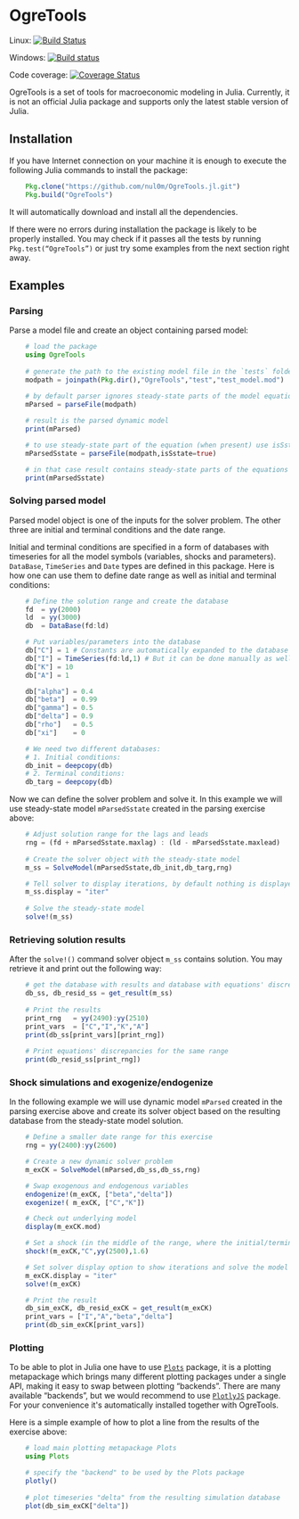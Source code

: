 # OgreTools

Linux: [![Build Status](https://travis-ci.org/nul0m/OgreTools.jl.svg?branch=master)](https://travis-ci.org/nul0m/OgreTools.jl)

Windows: [![Build status](https://ci.appveyor.com/api/projects/status/nvnlxyjhco48cjfs/branch/master?svg=true)](https://ci.appveyor.com/project/nul0m/ogretools-jl/branch/master)

Code coverage: [![Coverage Status](https://coveralls.io/repos/github/nul0m/OgreTools.jl/badge.svg?branch=master)](https://coveralls.io/github/nul0m/OgreTools.jl?branch=master)

OgreTools is a set of tools for macroeconomic modeling in Julia. Currently, it is not an official Julia package and supports only the latest stable version of Julia.

## Installation

If you have Internet connection on your machine it is enough to execute the following Julia commands to install the package:

```jl
    Pkg.clone("https://github.com/nul0m/OgreTools.jl.git")
    Pkg.build("OgreTools")
```

It will automatically download and install all the dependencies.

If there were no errors during installation the package is likely to be properly installed. You may check if it passes all the tests by running `Pkg.test(“OgreTools”)` or just try some examples from the next section right away.

## Examples

### Parsing

Parse a model file and create an object containing parsed model:

```jl
    # load the package
    using OgreTools
    
    # generate the path to the existing model file in the `tests` folder
    modpath = joinpath(Pkg.dir(),"OgreTools","test","test_model.mod")
    
    # by default parser ignores steady-state parts of the model equations
    mParsed = parseFile(modpath)

    # result is the parsed dynamic model
    print(mParsed)

    # to use steady-state part of the equation (when present) use isSstate option
    mParsedSstate = parseFile(modpath,isSstate=true)

    # in that case result contains steady-state parts of the equations 
    print(mParsedSstate)
```
### Solving parsed model

Parsed model object is one of the inputs for the solver problem. The other three are initial and terminal conditions and the date range.

Initial and terminal conditions are specified in a form of databases with timeseries for all the model symbols (variables, shocks and parameters). `DataBase`, `TimeSeries` and `Date` types are defined in this package. Here is how one can use them to define date range as well as initial and terminal conditions:

```jl
    # Define the solution range and create the database
    fd  = yy(2000)
    ld  = yy(3000)
    db  = DataBase(fd:ld)

    # Put variables/parameters into the database
    db["C"] = 1 # Constants are automatically expanded to the database range
    db["I"] = TimeSeries(fd:ld,1) # But it can be done manually as well
    db["K"] = 10
    db["A"] = 1

    db["alpha"] = 0.4
    db["beta"]  = 0.99
    db["gamma"] = 0.5
    db["delta"] = 0.9
    db["rho"]   = 0.5
    db["xi"]    = 0

    # We need two different databases:
    # 1. Initial conditions:
    db_init = deepcopy(db)
    # 2. Terminal conditions:
    db_targ = deepcopy(db)
```

Now we can define the solver problem and solve it. In this example we will use steady-state model `mParsedSstate` created in the parsing exercise above:

```jl
    # Adjust solution range for the lags and leads
    rng = (fd + mParsedSstate.maxlag) : (ld - mParsedSstate.maxlead)
    
    # Create the solver object with the steady-state model
    m_ss = SolveModel(mParsedSstate,db_init,db_targ,rng)

    # Tell solver to display iterations, by default nothing is displayed
    m_ss.display = "iter" 
    
    # Solve the steady-state model
    solve!(m_ss)
```

### Retrieving solution results

After the `solve!()` command solver object `m_ss` contains solution. You may retrieve it and print out the following way:

```jl
    # get the database with results and database with equations' discrepancies
    db_ss, db_resid_ss = get_result(m_ss)
    
    # Print the results
    print_rng   = yy(2490):yy(2510)
    print_vars  = ["C","I","K","A"]
    print(db_ss[print_vars][print_rng])
    
    # Print equations' discrepancies for the same range
    print(db_resid_ss[print_rng])
```

### Shock simulations and exogenize/endogenize

In the following example we will use dynamic model `mParsed` created in the parsing exercise above and create its solver object based on the resulting database from the steady-state model solution.

```jl
    # Define a smaller date range for this exercise
    rng = yy(2400):yy(2600)

    # Create a new dynamic solver problem
    m_exCK = SolveModel(mParsed,db_ss,db_ss,rng)

    # Swap exogenous and endogenous variables
    endogenize!(m_exCK, ["beta","delta"])
    exogenize!( m_exCK, ["C","K"])

    # Check out underlying model
    display(m_exCK.mod)

    # Set a shock (in the middle of the range, where the initial/terminal conditions are in steady-state)
    shock!(m_exCK,"C",yy(2500),1.6)

    # Set solver display option to show iterations and solve the model
    m_exCK.display = "iter"
    solve!(m_exCK)

    # Print the result
    db_sim_exCK, db_resid_exCK = get_result(m_exCK)
    print_vars = ["I","A","beta","delta"]
    print(db_sim_exCK[print_vars])
```

### Plotting

To be able to plot in Julia one have to use [`Plots`](https://github.com/JuliaPlots/Plots.jl) package, it is a plotting metapackage which brings many different plotting packages under a single API, making it easy to swap between plotting “backends”. There are many available “backends”, but we would recommend to use [`PlotlyJS`](https://github.com/sglyon/PlotlyJS.jl) package. For your convenience it's automatically installed together with OgreTools.

Here is a simple example of how to plot a line from the results of the exercise above:

```jl
    # load main plotting metapackage Plots
    using Plots

    # specify the "backend" to be used by the Plots package
    plotly()
    
    # plot timeseries "delta" from the resulting simulation database
    plot(db_sim_exCK["delta"])
```
